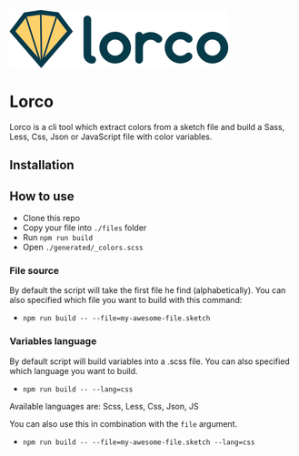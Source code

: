 ![Lorco logo](docs/images/lorco-logo.png)

# Lorco

Lorco is a cli tool which extract colors from a sketch file and build a Sass, Less, Css, Json or JavaScript file with color variables.

## Installation

## How to use

- Clone this repo
- Copy your file into `./files` folder
- Run `npm run build`
- Open `./generated/_colors.scss`

### File source

By default the script will take the first file he find (alphabetically).
You can also specified which file you want to build with this command:

- `npm run build -- --file=my-awesome-file.sketch`

### Variables language

By default script will build variables into a .scss file.
You can also specified which language you want to build.

- `npm run build -- --lang=css`

Available languages are: Scss, Less, Css, Json, JS

You can also use this in combination with the `file` argument.

- `npm run build -- --file=my-awesome-file.sketch --lang=css`
